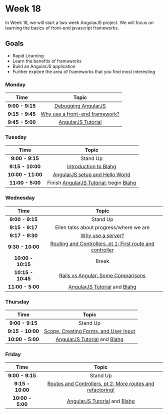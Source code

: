 # Week 18

In Week 18, we will start a two week AngularJS project. We will focus on learning the 
basics of front-end javascript frameworks.

## Goals
- Rapid Learning
- Learn the benefits of frameworks
- Build an AngularJS application
- Further explore the area of frameworks that you find most interesting

### Monday

| Time             | Topic                                                      |
|:----------------:|:----------------------------------------------------------:|
| **9:00 - 9:15**  | [Debugging AngularJS](monday/debugging.md)                 |
| **9:15 - 9:45**  | [Why use a front-end framework?](monday/why-frameworks.md) |
| **9:45 - 5:00**  | [AngularJS Tutorial](https://docs.angularjs.org/tutorial)  |

### Tuesday

| Time              | Topic                                                        |
|:-----------------:|:------------------------------------------------------------:|
| **9:00 - 9:15**   | Stand Up                                                     |
| **9:15 - 10:00**  | [Introduction to Blahg](blog.md)              |
| **10:00 - 11:00** | [AngularJS setup and Hello World](tuesday/angular-setup.md) |
| **11:00 - 5:00**  | Finish [AngularJS Tutorial](https://docs.angularjs.org/tutorial); begin [Blahg](blog.md) |

### Wednesday

| Time              | Topic                                               |
|:-----------------:|:---------------------------------------------------:|
| **9:00 - 9:15**   | Stand Up                                            |
| **9:15 - 9:17**   | Ellen talks about progress/where we are             |
| **9:17 - 9:30**   | [Why use a server?](wednesday/why-server.md)        |
| **9:30 - 10:00**  | [Routing and Controllers, pt 1: First route and controller](wednesday/routing-pt-1.md) |
| **10:00 - 10:15** | Break                                               |
| **10:15 - 10:45** | [Rails vs Angular: Some Comparisons](rails-v-ng.md) |
| **11:00 - 5:00**  | [AngularJS Tutorial](https://docs.angularjs.org/tutorial) and [Blahg](blog.md) |

### Thursday

| Time             | Topic                                                    |
|:----------------:|:--------------------------------------------------------:|
| **9:00 - 9:15**  | Stand Up                                                 |
| **9:15 - 10:00** | [Scope, Creating Forms, and User Input](thursday/scope-forms-user-input.md) |
| **10:00 - 5:00** | [AngularJS Tutorial](https://docs.angularjs.org/tutorial) and [Blahg](blog.md) |

### Friday

| Time             | Topic                                                    |
|:----------------:|:--------------------------------------------------------:|
| **9:00 - 9:15**  | Stand Up                                                 |
| **9:15 - 10:00** | [Routes and Controllers, pt 2: More routes and refactoring!](friday/routing-pt-2.md) |
| **10:00 - 5:00** | [AngularJS Tutorial](https://docs.angularjs.org/tutorial) and [Blahg](blog.md) |